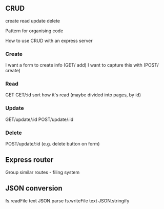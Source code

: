 ## CRUD
create 
read 
update 
delete

Pattern for organising code

How to use CRUD with an express server

### Create
I want a form to create info (GET/ add)
I want to capture this with (POST/ create)

### Read
GET
GET/:id
sort how it's read (maybe divided into pages, by id)

### Update
GET/update/:id
POST/update/:id

### Delete
POST/update/:id (e.g. delete button on form)

## Express router
Group similar routes - filing system

## JSON conversion

fs.readFile text JSON.parse 
fs.writeFile text JSON.stringify 